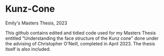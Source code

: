 # Kunz-Cone
Emily's Masters Thesis, 2023

This github contains edited and tidied code used for my Masters Thesis entitled "Understanding the face structure of the Kunz cone" done under the advising of Christopher O'Neill, completed in April 2023. The thesis itself is also included. 
